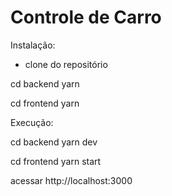 # Controle de Carro

Instalação:

  - clone do repositório
  
  cd backend
  yarn
  
  cd frontend
  yarn
  
  
Execução:

  cd backend
  yarn dev
  
  cd frontend
  yarn start
  
  acessar http://localhost:3000
